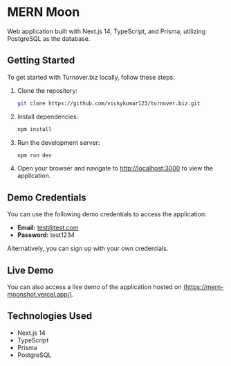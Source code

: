 # MERN Moon

Web application built with Next.js 14, TypeScript, and Prisma, utilizing PostgreSQL as the database.

## Getting Started

To get started with Turnover.biz locally, follow these steps:

1. Clone the repository:

   ```bash
   git clone https://github.com/vickykumar123/turnover.biz.git
   ```

2. Install dependencies:

   ```bash
   npm install
   ```

3. Run the development server:

   ```bash
   npm run dev
   ```

4. Open your browser and navigate to [http://localhost:3000](http://localhost:3000) to view the application.

## Demo Credentials

You can use the following demo credentials to access the application:

- **Email:** test@test.com
- **Password:** test1234

Alternatively, you can sign up with your own credentials.

## Live Demo

You can also access a live demo of the application hosted on [(https://mern-moonshot.vercel.app/)](https://mern-moonshot.vercel.app/).

## Technologies Used

- Next.js 14
- TypeScript
- Prisma
- PostgreSQL

